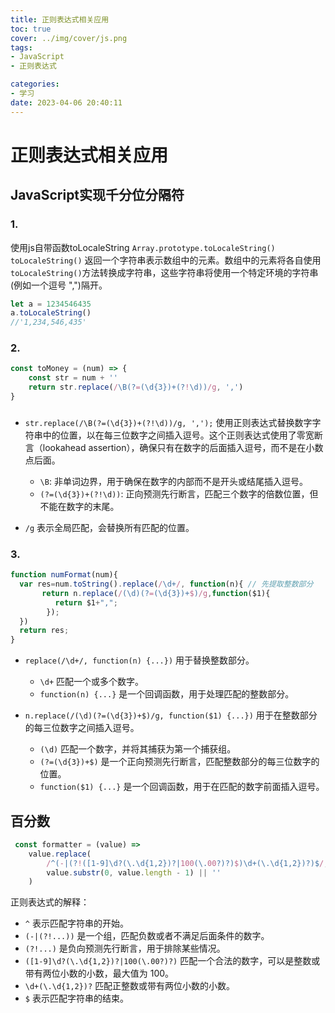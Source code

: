 ```yaml
---
title: 正则表达式相关应用
toc: true
cover: ../img/cover/js.png
tags:
- JavaScript
- 正则表达式

categories:
- 学习
date: 2023-04-06 20:40:11
---
```


# 正则表达式相关应用

## JavaScript实现千分位分隔符

### 1.

使用js自带函数toLocaleString
`Array.prototype.toLocaleString()`
`toLocaleString()` 返回一个字符串表示数组中的元素。数组中的元素将各自使用`toLocaleString()`方法转换成字符串，这些字符串将使用一个特定环境的字符串(例如一个逗号 ",")隔开。

```js
let a = 1234546435
a.toLocaleString()
//'1,234,546,435'
```

### 2.

```js
const toMoney = (num) => {
    const str = num + ''
    return str.replace(/\B(?=(\d{3})+(?!\d))/g, ',')
}
```

### 

- `str.replace(/\B(?=(\d{3})+(?!\d))/g, ',');` 使用正则表达式替换数字字符串中的位置，以在每三位数字之间插入逗号。这个正则表达式使用了零宽断言（lookahead assertion），确保只有在数字的后面插入逗号，而不是在小数点后面。
  
  - `\B`: 非单词边界，用于确保在数字的内部而不是开头或结尾插入逗号。
  - `(?=(\d{3})+(?!\d))`: 正向预测先行断言，匹配三个数字的倍数位置，但不能在数字的末尾。

- `/g` 表示全局匹配，会替换所有匹配的位置。

### 3.

```javascript
function numFormat(num){
  var res=num.toString().replace(/\d+/, function(n){ // 先提取整数部分
       return n.replace(/(\d)(?=(\d{3})+$)/g,function($1){
          return $1+",";
        });
  })
  return res;
}

```

- `replace(/\d+/, function(n) {...})` 用于替换整数部分。
  
  - `\d+` 匹配一个或多个数字。
  - `function(n) {...}` 是一个回调函数，用于处理匹配的整数部分。

- `n.replace(/(\d)(?=(\d{3})+$)/g, function($1) {...})` 用于在整数部分的每三位数字之间插入逗号。
  
  - `(\d)` 匹配一个数字，并将其捕获为第一个捕获组。
  - `(?=(\d{3})+$)` 是一个正向预测先行断言，匹配整数部分的每三位数字的位置。
  - `function($1) {...}` 是一个回调函数，用于在匹配的数字前面插入逗号。

## 百分数

```javascript
 const formatter = (value) =>
    value.replace(
        /^(-|(?!([1-9]\d?(\.\d{1,2})?|100(\.00?)?)$)\d+(\.\d{1,2})?)$/,
        value.substr(0, value.length - 1) || ''
    )
```

正则表达式的解释：

- `^` 表示匹配字符串的开始。
- `(-|(?!...))` 是一个组，匹配负数或者不满足后面条件的数字。
- `(?!...)` 是负向预测先行断言，用于排除某些情况。
- `([1-9]\d?(\.\d{1,2})?|100(\.00?)?)` 匹配一个合法的数字，可以是整数或带有两位小数的小数，最大值为 100。
- `\d+(\.\d{1,2})?` 匹配正整数或带有两位小数的小数。
- `$` 表示匹配字符串的结束。